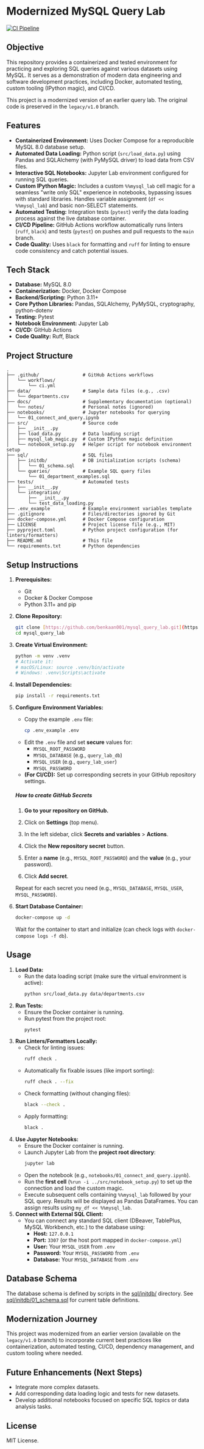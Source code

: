 # Modernized MySQL Query Lab

[![CI Pipeline](https://github.com/benkaan001/mysql_query_lab/actions/workflows/ci.yml/badge.svg?branch=main)](https://github.com/benkaan001/mysql_query_lab/actions/workflows/ci.yml)


## Objective

This repository provides a containerized and tested environment for practicing and exploring SQL queries against various datasets using MySQL. It serves as a demonstration of modern data engineering and software development practices, including Docker, automated testing, custom tooling (IPython magic), and CI/CD.

This project is a modernized version of an earlier query lab. The original code is preserved in the `legacy/v1.0` branch.

## Features

* **Containerized Environment:** Uses Docker Compose for a reproducible MySQL 8.0 database setup.
* **Automated Data Loading:** Python script (`src/load_data.py`) using Pandas and SQLAlchemy (with PyMySQL driver) to load data from CSV files.
* **Interactive SQL Notebooks:** Jupyter Lab environment configured for running SQL queries.
* **Custom IPython Magic:** Includes a custom `%%mysql_lab` cell magic for a seamless "write only SQL" experience in notebooks, bypassing issues with standard libraries. Handles variable assignment (`df << %%mysql_lab`) and basic non-SELECT statements.
* **Automated Testing:** Integration tests (`pytest`) verify the data loading process against the live database container.
* **CI/CD Pipeline:** GitHub Actions workflow automatically runs linters (`ruff`, `black`) and tests (`pytest`) on pushes and pull requests to the `main` branch.
* **Code Quality:** Uses `black` for formatting and `ruff` for linting to ensure code consistency and catch potential issues.


## Tech Stack

* **Database:** MySQL 8.0
* **Containerization:** Docker, Docker Compose
* **Backend/Scripting:** Python 3.11+
* **Core Python Libraries:** Pandas, SQLAlchemy, PyMySQL, cryptography, python-dotenv
* **Testing:** Pytest
* **Notebook Environment:** Jupyter Lab
* **CI/CD:** GitHub Actions
* **Code Quality:** Ruff, Black

## Project Structure

```
.
├── .github/                # GitHub Actions workflows
│   └── workflows/
│       └── ci.yml
├── data/                   # Sample data files (e.g., .csv)
│   └── departments.csv
├── docs/                   # Supplementary documentation (optional)
│   └── notes/              # Personal notes (ignored)
├── notebooks/              # Jupyter notebooks for querying
│   └── 01_connect_and_query.ipynb
├── src/                    # Source code
│   ├── __init__.py
│   ├── load_data.py        # Data loading script
│   ├── mysql_lab_magic.py  # Custom IPython magic definition
│   └── notebook_setup.py   # Helper script for notebook environment setup
├── sql/                    # SQL files
│   ├── initdb/             # DB initialization scripts (schema)
│   │   └── 01_schema.sql
│   └── queries/            # Example SQL query files
│       └── 01_department_examples.sql
├── tests/                  # Automated tests
│   ├── __init__.py
│   └── integration/
│       ├── __init__.py
│       └── test_data_loading.py
├── .env_example            # Example environment variables template
├── .gitignore              # Files/directories ignored by Git
├── docker-compose.yml      # Docker Compose configuration
├── LICENSE                 # Project license file (e.g., MIT)
├── pyproject.toml          # Python project configuration (for linters/formatters)
├── README.md               # This file
└── requirements.txt        # Python dependencies
```

## Setup Instructions

1.  **Prerequisites:**
    * Git
    * Docker & Docker Compose
    * Python 3.11+ and pip
2.  **Clone Repository:**
    ```bash
    git clone [https://github.com/benkaan001/mysql_query_lab.git](https://github.com/benkaan001/mysql_query_lab.git)
    cd mysql_query_lab
    ```
3.  **Create Virtual Environment:**
    ```bash
    python -m venv .venv
    # Activate it:
    # macOS/Linux: source .venv/bin/activate
    # Windows: .venv\Scripts\activate
    ```
4.  **Install Dependencies:**
    ```bash
    pip install -r requirements.txt
    ```
5.  **Configure Environment Variables:**
    * Copy the example `.env` file:
        ```bash
        cp .env_example .env
        ```
    * Edit the `.env` file and set **secure** values for:
        * `MYSQL_ROOT_PASSWORD`
        * `MYSQL_DATABASE` (e.g., `query_lab_db`)
        * `MYSQL_USER` (e.g., `query_lab_user`)
        * `MYSQL_PASSWORD`
    * **(For CI/CD):** Set up corresponding secrets in your GitHub repository settings.
    ##### **How to create GitHub Secrets**

    1. **Go to your repository on GitHub.**

    2. Click on **Settings** (top menu).

    3. In the left sidebar, click **Secrets and variables** > **Actions**.

    4. Click the **New repository secret** button.

    5. Enter a **name** (e.g., `MYSQL_ROOT_PASSWORD`) and the **value** (e.g., your password).

    6. Click **Add secret**.

    Repeat for each secret you need (e.g., `MYSQL_DATABASE`, `MYSQL_USER`, `MYSQL_PASSWORD`).



6.  **Start Database Container:**
    ```bash
    docker-compose up -d
    ```
    Wait for the container to start and initialize (can check logs with `docker-compose logs -f db`).

## Usage

1.  **Load Data:**
    * Run the data loading script (make sure the virtual environment is active):
        ```bash
        python src/load_data.py data/departments.csv
        ```
2.  **Run Tests:**
    * Ensure the Docker container is running.
    * Run pytest from the project root:
        ```bash
        pytest
        ```
3.  **Run Linters/Formatters Locally:**
    * Check for linting issues:
        ```bash
        ruff check .
        ```
    * Automatically fix fixable issues (like import sorting):
        ```bash
        ruff check . --fix
        ```
    * Check formatting (without changing files):
        ```bash
        black --check .
        ```
    * Apply formatting:
        ```bash
        black .
        ```
4.  **Use Jupyter Notebooks:**
    * Ensure the Docker container is running.
    * Launch Jupyter Lab from the **project root directory**:
        ```bash
        jupyter lab
        ```
    * Open the notebook (e.g., `notebooks/01_connect_and_query.ipynb`).
    * Run the **first cell** (`%run -i ../src/notebook_setup.py`) to set up the connection and load the custom magic.
    * Execute subsequent cells containing `%%mysql_lab` followed by your SQL query. Results will be displayed as Pandas DataFrames. You can assign results using `my_df << %%mysql_lab`.
5.  **Connect with External SQL Client:**
    * You can connect any standard SQL client (DBeaver, TablePlus, MySQL Workbench, etc.) to the database using:
        * **Host:** `127.0.0.1`
        * **Port:** `3307` (or the host port mapped in `docker-compose.yml`)
        * **User:** Your `MYSQL_USER` from `.env`
        * **Password:** Your `MYSQL_PASSWORD` from `.env`
        * **Database:** Your `MYSQL_DATABASE` from `.env`


## Database Schema

The database schema is defined by scripts in the [sql/initdb/](sql/initdb/) directory. See [sql/initdb/01_schema.sql](sql/initdb/01_schema.sql) for current table definitions.

## Modernization Journey

This project was modernized from an earlier version (available on the `legacy/v1.0` branch) to incorporate current best practices like containerization, automated testing, CI/CD, dependency management, and custom tooling where needed.

## Future Enhancements (Next Steps)

* Integrate more complex datasets.
* Add corresponding data loading logic and tests for new datasets.
* Develop additional notebooks focused on specific SQL topics or data analysis tasks.


## License

MIT License.